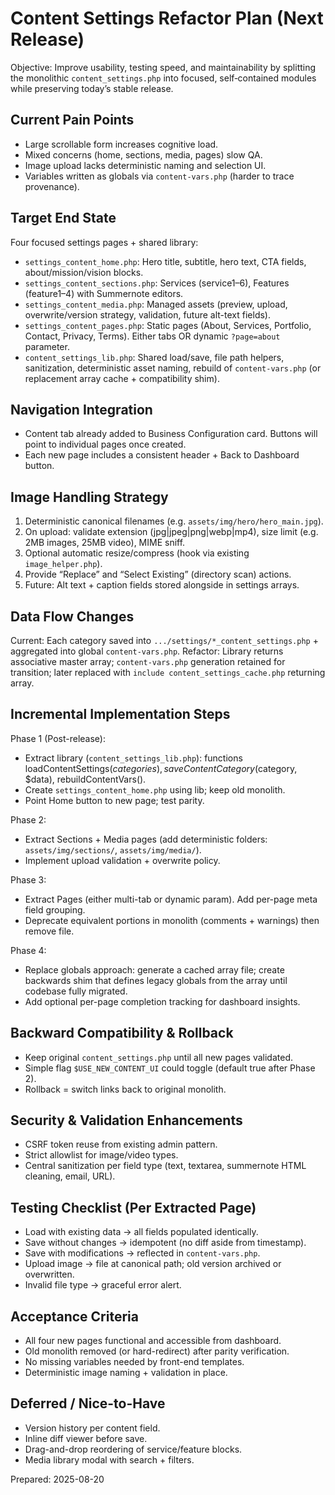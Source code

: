 # Content Settings Refactor Plan (Next Release)

Objective: Improve usability, testing speed, and maintainability by splitting the monolithic `content_settings.php` into focused, self‑contained modules while preserving today’s stable release.

## Current Pain Points
- Large scrollable form increases cognitive load.
- Mixed concerns (home, sections, media, pages) slow QA.
- Image upload lacks deterministic naming and selection UI.
- Variables written as globals via `content-vars.php` (harder to trace provenance).

## Target End State
Four focused settings pages + shared library:
- `settings_content_home.php`: Hero title, subtitle, hero text, CTA fields, about/mission/vision blocks.
- `settings_content_sections.php`: Services (service1–6), Features (feature1–4) with Summernote editors.
- `settings_content_media.php`: Managed assets (preview, upload, overwrite/version strategy, validation, future alt-text fields).
- `settings_content_pages.php`: Static pages (About, Services, Portfolio, Contact, Privacy, Terms). Either tabs OR dynamic `?page=about` parameter.
- `content_settings_lib.php`: Shared load/save, file path helpers, sanitization, deterministic asset naming, rebuild of `content-vars.php` (or replacement array cache + compatibility shim).

## Navigation Integration
- Content tab already added to Business Configuration card. Buttons will point to individual pages once created.
- Each new page includes a consistent header + Back to Dashboard button.

## Image Handling Strategy
1. Deterministic canonical filenames (e.g. `assets/img/hero/hero_main.jpg`).
2. On upload: validate extension (jpg|jpeg|png|webp|mp4), size limit (e.g. 2MB images, 25MB video), MIME sniff.
3. Optional automatic resize/compress (hook via existing `image_helper.php`).
4. Provide “Replace” and “Select Existing” (directory scan) actions.
5. Future: Alt text + caption fields stored alongside in settings arrays.

## Data Flow Changes
Current: Each category saved into `.../settings/*_content_settings.php` + aggregated into global `content-vars.php`.
Refactor: Library returns associative master array; `content-vars.php` generation retained for transition; later replaced with `include content_settings_cache.php` returning array.

## Incremental Implementation Steps
Phase 1 (Post-release):
  - Extract library (`content_settings_lib.php`): functions loadContentSettings($categories), saveContentCategory($category, $data), rebuildContentVars().
  - Create `settings_content_home.php` using lib; keep old monolith.
  - Point Home button to new page; test parity.

Phase 2:
  - Extract Sections + Media pages (add deterministic folders: `assets/img/sections/`, `assets/img/media/`).
  - Implement upload validation + overwrite policy.

Phase 3:
  - Extract Pages (either multi-tab or dynamic param). Add per-page meta field grouping.
  - Deprecate equivalent portions in monolith (comments + warnings) then remove file.

Phase 4:
  - Replace globals approach: generate a cached array file; create backwards shim that defines legacy globals from the array until codebase fully migrated.
  - Add optional per-page completion tracking for dashboard insights.

## Backward Compatibility & Rollback
- Keep original `content_settings.php` until all new pages validated.
- Simple flag `$USE_NEW_CONTENT_UI` could toggle (default true after Phase 2).
- Rollback = switch links back to original monolith.

## Security & Validation Enhancements
- CSRF token reuse from existing admin pattern.
- Strict allowlist for image/video types.
- Central sanitization per field type (text, textarea, summernote HTML cleaning, email, URL).

## Testing Checklist (Per Extracted Page)
- Load with existing data -> all fields populated identically.
- Save without changes -> idempotent (no diff aside from timestamp).
- Save with modifications -> reflected in `content-vars.php`.
- Upload image -> file at canonical path; old version archived or overwritten.
- Invalid file type -> graceful error alert.

## Acceptance Criteria
- All four new pages functional and accessible from dashboard.
- Old monolith removed (or hard-redirect) after parity verification.
- No missing variables needed by front-end templates.
- Deterministic image naming + validation in place.

## Deferred / Nice-to-Have
- Version history per content field.
- Inline diff viewer before save.
- Drag-and-drop reordering of service/feature blocks.
- Media library modal with search + filters.

Prepared: 2025-08-20
